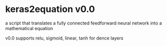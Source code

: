 # keras2equation v0.0
a script that translates a fully connected feedforward neural network into a mathematical equation

v0.0
supports relu, sigmoid, linear, tanh for dence layers
